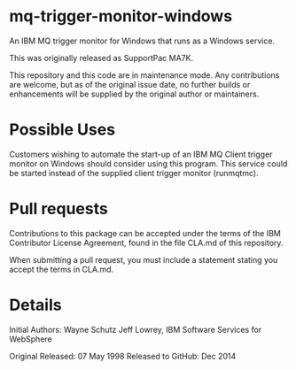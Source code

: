 mq-trigger-monitor-windows
==========================

An IBM MQ trigger monitor for Windows that runs as a Windows service.

This was originally released as SupportPac MA7K.

This repository and this code are in maintenance mode.  Any contributions are welcome, but as of the original issue date, no further builds or enhancements will be supplied by the original author or maintainers. 

Possible Uses
=============

Customers wishing to automate the start-up of an IBM MQ Client trigger monitor on
Windows should consider using this program. This service could be started instead of the 
supplied client trigger monitor (runmqtmc).

Pull requests
=============
Contributions to this package can be accepted under the terms of the 
IBM Contributor License Agreement, found in the file CLA.md of this repository.

When submitting a pull request, you must include a statement stating you accept the terms in CLA.md.

Details
=======
Initial Authors: 
  Wayne Schutz
  Jeff Lowrey, IBM Software Services for WebSphere

Original Released: 07 May 1998
Released to GitHub: Dec 2014
